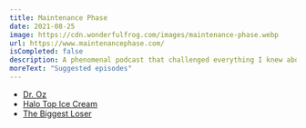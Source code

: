 ```yaml
---
title: Maintenance Phase
date: 2021-08-25
image: https://cdn.wonderfulfrog.com/images/maintenance-phase.webp
url: https://www.maintenancephase.com/
isCompleted: false
description: A phenomenal podcast that challenged everything I knew about fatness, dieting, food, and my own relationship with each. I don't say this lightly but it has been a life-changing revelation for me. I devour every new episode with fervor and eagerly consume all their content.
moreText: "Suggested episodes"
---
```


- [Dr. Oz](https://maintenancephase.buzzsprout.com/1411126/7857472-dr-oz)
- [Halo Top Ice Cream](https://maintenancephase.buzzsprout.com/1411126/7127890-halo-top-ice-cream)
- [The Biggest Loser](https://maintenancephase.buzzsprout.com/1411126/7353850-the-biggest-loser)

